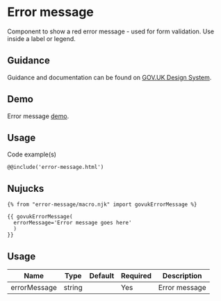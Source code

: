 # Error message

Component to show a red error message - used for form validation.
Use inside a label or legend.

## Guidance

Guidance and documentation can be found on [GOV.UK Design System](linkgoeshere).

## Demo

Error message [demo](error-message.html).

## Usage

Code example(s)

```
@@include('error-message.html')
```

## Nujucks

```
{% from "error-message/macro.njk" import govukErrorMessage %}

{{ govukErrorMessage(
  errorMessage='Error message goes here'
  )
}}
```

## Usage


| Name          | Type    | Default | Required  | Description
|---            |---      |---      |---        |---
| errorMessage  | string  |         | Yes       | Error message

<!--
## Installation

```
npm install --save @govuk-frontend/error-message
```
-->
